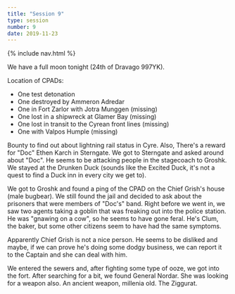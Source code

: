 ```yaml
---
title: "Session 9"
type: session
number: 9
date: 2019-11-23
---
```


{% include nav.html %}

We have a full moon tonight (24th of Dravago 997YK).

Location of CPADs:

- One test detonation
- One destroyed by Ammeron Adredar
- One in Fort Zarlor with Jotra Munggen (missing)
- One lost in a shipwreck at Glamer Bay (missing)
- One lost in transit to the Cyrean front lines (missing)
- One with Valpos Humple (missing)

Bounty to find out about lightning rail status in Cyre.
Also, There's a reward for "Doc" Ethen Karch in Sterngate. We got to Sterngate and asked around about "Doc". He seems to be attacking people in the stagecoach to Groshk. We stayed at the Drunken Duck (sounds like the Excited Duck, it's not a quest to find a Duck inn in every city we get to).

We got to Groshk and found a ping of the CPAD on the Chief Grish's house (male bugbear). We still found the jail and decided to ask about the prisoners that were members of "Doc's" band. Right before we went in, we saw two agents taking a goblin that was freaking out into the police station. He was "gnawing on a cow", so he seems to have gone feral. He's Clum, the baker, but some other citizens seem to have had the same symptoms.

Apparently Chief Grish is not a nice person. He seems to be disliked and maybe, if we can prove he's doing some dodgy business, we can report it to the Captain and she can deal with him.

We entered the sewers and, after fighting some type of ooze, we got into the fort. After searching for a bit, we found General Nordar. She was looking for a weapon also. An ancient weapon, millenia old. The Ziggurat.
